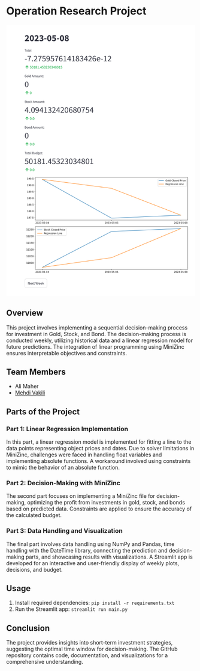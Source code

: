 # Operation Research Project

![png](./DocMe/Streamlit.png)
## Overview

This project involves implementing a sequential decision-making process for investment in Gold, Stock, and Bond. The decision-making process is conducted weekly, utilizing historical data and a linear regression model for future predictions. The integration of linear programming using MiniZinc ensures interpretable objectives and constraints.

## Team Members

- Ali Maher
- [Mehdi Vakili](https://github.com/mehdivakili)


## Parts of the Project

### Part 1: Linear Regression Implementation

In this part, a linear regression model is implemented for fitting a line to the data points representing object prices and dates. Due to solver limitations in MiniZinc, challenges were faced in handling float variables and implementing absolute functions. A workaround involved using constraints to mimic the behavior of an absolute function.

### Part 2: Decision-Making with MiniZinc

The second part focuses on implementing a MiniZinc file for decision-making, optimizing the profit from investments in gold, stock, and bonds based on predicted data. Constraints are applied to ensure the accuracy of the calculated budget.

### Part 3: Data Handling and Visualization

The final part involves data handling using NumPy and Pandas, time handling with the DateTime library, connecting the prediction and decision-making parts, and showcasing results with visualizations. A Streamlit app is developed for an interactive and user-friendly display of weekly plots, decisions, and budget.

## Usage

1. Install required dependencies: `pip install -r requirements.txt`
2. Run the Streamlit app: `streamlit run main.py`

## Conclusion

The project provides insights into short-term investment strategies, suggesting the optimal time window for decision-making. The GitHub repository contains code, documentation, and visualizations for a comprehensive understanding.

